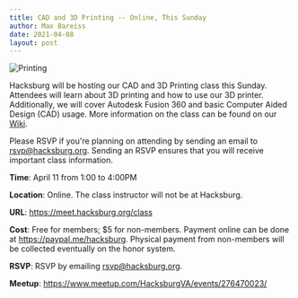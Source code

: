 ```yaml
---
title: CAD and 3D Printing -- Online, This Sunday
author: Max Bareiss
date: 2021-04-08
layout: post
---
```


![Printing](http://hacksburg.org/images/3dprinting.jpg)

Hacksburg will be hosting our CAD and 3D Printing class this Sunday. Attendees will learn about 3D printing and how to use our 3D printer.
Additionally, we will cover Autodesk Fusion 360 and basic Computer Aided Design (CAD) usage. More information on the class can be found on our [Wiki](https://wiki.hacksburg.org/wiki/Events/2021/3D_Printing_and_CAD).

Please RSVP if you're planning on attending by sending an email to [rsvp@hacksburg.org](mailto:rsvp@hacksburg.org). Sending an RSVP ensures that you will receive important class information.

**Time**: April 11 from 1:00 to 4:00PM

**Location**: Online. The class instructor will not be at Hacksburg.

**URL**: <https://meet.hacksburg.org/class>

**Cost**: Free for members; $5 for non-members. Payment online can be done at <https://paypal.me/hacksburg>. Physical payment from non-members will be collected eventually on the honor system.

**RSVP**: RSVP by emailing [rsvp@hacksburg.org](mailto:rsvp@hacksburg.org).

**Meetup**: https://www.meetup.com/HacksburgVA/events/276470023/
